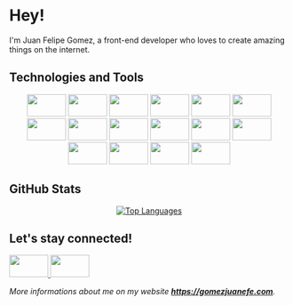 # Hey!

I'm Juan Felipe Gomez, a front-end developer who loves to create amazing things on the internet.

## Technologies and Tools

 <div align="center">
  <img src="https://cdn.jsdelivr.net/gh/devicons/devicon/icons/css3/css3-original-wordmark.svg" height="40" width="70" />
  <img src="https://cdn.jsdelivr.net/gh/devicons/devicon/icons/sass/sass-original.svg" height="40" width="70" />          
  <img src="https://cdn.jsdelivr.net/gh/devicons/devicon/icons/html5/html5-original-wordmark.svg" height="40" width="70"/>
  <img src="https://cdn.jsdelivr.net/gh/devicons/devicon/icons/javascript/javascript-plain.svg" height="40" width="70"/>
  <img src="https://cdn.jsdelivr.net/gh/devicons/devicon/icons/react/react-original-wordmark.svg" height="40" width="70"/>
  <img src="https://cdn.jsdelivr.net/gh/devicons/devicon/icons/nodejs/nodejs-plain-wordmark.svg" height="40" width="70" />
  <img src="https://cdn.jsdelivr.net/gh/devicons/devicon/icons/express/express-original.svg" height="40" width="70" />
  <img src="https://cdn.jsdelivr.net/gh/devicons/devicon/icons/mysql/mysql-original-wordmark.svg" height="40" width="70" />
  <img src="https://cdn.jsdelivr.net/gh/devicons/devicon/icons/graphql/graphql-plain-wordmark.svg" height="40" width="70" />
  <img src="https://cdn.jsdelivr.net/gh/devicons/devicon/icons/mongodb/mongodb-original-wordmark.svg" height="40" width="70" />
  <img src="https://cdn.jsdelivr.net/gh/devicons/devicon/icons/git/git-plain-wordmark.svg" height="40" width="70" />   
  <img src="https://cdn.jsdelivr.net/gh/devicons/devicon/icons/php/php-original.svg" height="40" width="70" />
  <img src="https://cdn.jsdelivr.net/gh/devicons/devicon/icons/wordpress/wordpress-original.svg" height="40" width="70" />
  <img src="https://cdn.jsdelivr.net/gh/devicons/devicon/icons/figma/figma-original.svg" height="40" width="70" />    
  <img src="https://cdn.jsdelivr.net/gh/devicons/devicon/icons/postgresql/postgresql-original.svg" height="40" width="70" />    
  <img src="https://cdn.jsdelivr.net/gh/devicons/devicon/icons/nextjs/nextjs-original.svg" height="40" width="70" />
</div>

## GitHub Stats

<div style="text-align: center;">
  <a href="https://github.com/GomezJuanEfe?tab=repositories">
    <img src="https://github-readme-stats.vercel.app/api/top-langs/?username=GomezJuanEfe&layout=compact" alt="Top Languages">
  </a>
</div>

## Let's stay connected!

<div>
  <a href="https://www.linkedin.com/in/gomezjuanefe/">
    <img src="https://cdn.jsdelivr.net/gh/devicons/devicon/icons/linkedin/linkedin-original.svg" height="40" width="70" />
  </a>
  <a href="mailto:gomezjuanefe@gmail.com">
    <img src="https://cdn.jsdelivr.net/gh/devicons/devicon/icons/google/google-original.svg" height="40" width="70" />
  </a>
</div>

_More informations about me on my website **<https://gomezjuanefe.com>**._

<!---
GomezJuanEfe/GomezJuanEfe is a ✨ special ✨ repository because its `README.md` (this file) appears on your GitHub profile.
You can click the Preview link to take a look at your changes.
--->
